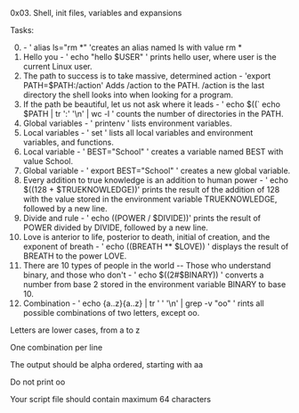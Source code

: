 0x03. Shell, init files, variables and expansions

Tasks:

0. <o> - ' alias ls="rm *" 'creates an alias named ls with value rm *
1. Hello you - ' echo "hello $USER" ' prints hello user, where user is the current Linux user.
2. The path to success is to take massive, determined action - 'export PATH=$PATH:/action' Adds /action to the PATH. /action is the last directory the shell looks into when looking for a program.
3. If the path be beautiful, let us not ask where it leads - ' echo $((` echo $PATH | tr ':' '\n' | wc -l ' counts the number of directories in the PATH.
4. Global variables - ' printenv ' lists environment variables.
5. Local variables - ' set ' lists all local variables and environment variables, and functions.
6. Local variable - ' BEST="School" ' creates a variable named BEST with value School.
7. Global variable - ' export BEST="School" ' creates a new global variable.
8. Every addition to true knowledge is an addition to human power - '
echo $((128 + $TRUEKNOWLEDGE))' prints the result of the addition of 128 with the value stored in the environment variable TRUEKNOWLEDGE, followed by a new line.
9. Divide and rule - ' echo $(($POWER / $DIVIDE))' prints the result of POWER divided by DIVIDE, followed by a new line.
10. Love is anterior to life, posterior to death, initial of creation, and the exponent of breath - ' echo $(($BREATH ** $LOVE)) ' displays the result of BREATH to the power  LOVE. 
11. There are 10 types of people in the world -- Those who understand binary, and those who don't - ' echo $((2#$BINARY)) ' converts a number from base 2 stored in the environment variable BINARY to base 10.
12. Combination - ' echo {a..z}{a..z} | tr ' ' '\n' | grep -v "oo"
 ' rints all possible combinations of two letters, except oo.


Letters are lower cases, from a to z

One combination per line

The output should be alpha ordered, starting with aa

Do not print oo

Your script file should contain maximum 64 characters 

